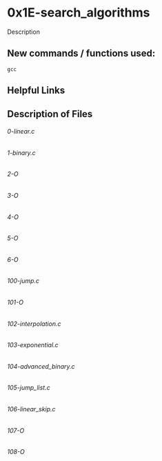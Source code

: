 # 0x1E-search_algorithms
Description
## New commands / functions used:
``gcc``
## Helpful Links

## Description of Files
<h6>0-linear.c</h6>

<h6>1-binary.c</h6>

<h6>2-O</h6>

<h6>3-O</h6>

<h6>4-O</h6>

<h6>5-O</h6>

<h6>6-O</h6>

<h6>100-jump.c</h6>

<h6>101-O</h6>

<h6>102-interpolation.c</h6>

<h6>103-exponential.c</h6>

<h6>104-advanced_binary.c</h6>

<h6>105-jump_list.c</h6>

<h6>106-linear_skip.c</h6>

<h6>107-O</h6>

<h6>108-O</h6>
